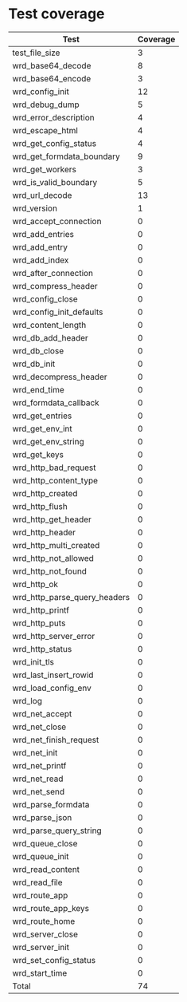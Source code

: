 # Test coverage

| Test                         | Coverage |
| ---------------------------- | -------- |
| test_file_size               | 3        |
| wrd_base64_decode            | 8        |
| wrd_base64_encode            | 3        |
| wrd_config_init              | 12       |
| wrd_debug_dump               | 5        |
| wrd_error_description        | 4        |
| wrd_escape_html              | 4        |
| wrd_get_config_status        | 4        |
| wrd_get_formdata_boundary    | 9        |
| wrd_get_workers              | 3        |
| wrd_is_valid_boundary        | 5        |
| wrd_url_decode               | 13       |
| wrd_version                  | 1        |
| wrd_accept_connection        | 0        |
| wrd_add_entries              | 0        |
| wrd_add_entry                | 0        |
| wrd_add_index                | 0        |
| wrd_after_connection         | 0        |
| wrd_compress_header          | 0        |
| wrd_config_close             | 0        |
| wrd_config_init_defaults     | 0        |
| wrd_content_length           | 0        |
| wrd_db_add_header            | 0        |
| wrd_db_close                 | 0        |
| wrd_db_init                  | 0        |
| wrd_decompress_header        | 0        |
| wrd_end_time                 | 0        |
| wrd_formdata_callback        | 0        |
| wrd_get_entries              | 0        |
| wrd_get_env_int              | 0        |
| wrd_get_env_string           | 0        |
| wrd_get_keys                 | 0        |
| wrd_http_bad_request         | 0        |
| wrd_http_content_type        | 0        |
| wrd_http_created             | 0        |
| wrd_http_flush               | 0        |
| wrd_http_get_header          | 0        |
| wrd_http_header              | 0        |
| wrd_http_multi_created       | 0        |
| wrd_http_not_allowed         | 0        |
| wrd_http_not_found           | 0        |
| wrd_http_ok                  | 0        |
| wrd_http_parse_query_headers | 0        |
| wrd_http_printf              | 0        |
| wrd_http_puts                | 0        |
| wrd_http_server_error        | 0        |
| wrd_http_status              | 0        |
| wrd_init_tls                 | 0        |
| wrd_last_insert_rowid        | 0        |
| wrd_load_config_env          | 0        |
| wrd_log                      | 0        |
| wrd_net_accept               | 0        |
| wrd_net_close                | 0        |
| wrd_net_finish_request       | 0        |
| wrd_net_init                 | 0        |
| wrd_net_printf               | 0        |
| wrd_net_read                 | 0        |
| wrd_net_send                 | 0        |
| wrd_parse_formdata           | 0        |
| wrd_parse_json               | 0        |
| wrd_parse_query_string       | 0        |
| wrd_queue_close              | 0        |
| wrd_queue_init               | 0        |
| wrd_read_content             | 0        |
| wrd_read_file                | 0        |
| wrd_route_app                | 0        |
| wrd_route_app_keys           | 0        |
| wrd_route_home               | 0        |
| wrd_server_close             | 0        |
| wrd_server_init              | 0        |
| wrd_set_config_status        | 0        |
| wrd_start_time               | 0        |
| Total                        | 74       |
